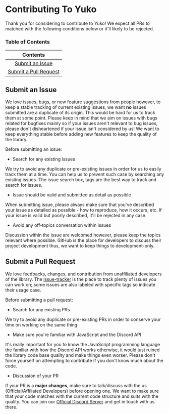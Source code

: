 # Contributing To Yuko

Thank you for considering to contribute to Yuko! We expect all PRs to matched with the following conditions below or it'll likely to be rejected. 

### Table of Contents

| Contents | 
| :---: |
| [Submit an Issue](https://github.com/NotMarx/yuko/blob/master/.github/CONTRIBUTING.md#submit-an-issue) 
| [Submit a Pull Request](https://github.com/NotMarx/yuko/blob/master/.github/CONTRIBUTING.md#submit-a-pull-request) |

## Submit an Issue

We love issues, bugs, or new feature suggestions from people however, to keep a stable tracking of current existing issues, we want **no** issues submitted are a duplicate of its origin. This would be hard for us to track them at some point. Please keep in mind that we aim on issues with bugs related for bugfixes mainly so if your issues aren't relevant to bug issues, please don't disheartened if your issue isn't considered by us! We want to keep everything stable before adding new features to keep the quality of the library. 

Before submitting an issue:

- Search for any existing issues

We try to avoid any duplicate or pre-existing issues in order for us to easily track them at a time. You can help us to prevent such case by searching any existing issues. The issue search box, tags are the best way to track and search for issues.

- Issue should be valid and submitted as detail as possible

When submitting issue, please always make sure that you've described your issue as detailed as possible - how to reproduce, how it occurs, etc. If your issue is valid but poorly described, it'll be rejected in any case.

- Avoid any off-topics conversation within issues

Discussion within the issue are welcomed however, please keep the topics relevant where possible. GitHub is the place for developers to discuss their project development thus, we want to keep things to development-only.

## Submit a Pull Request

We love feedbacks, changes, and contribution from unaffiliated developers of the library. The [issue-tracker](https://github.com/NotMarx/yuko/issues) is the place to track plenty of issues you can work on; some issues are also labeled with specific tags so indicate their usage case.

Before submitting a pull request:

- Search for any existing PRs

We try to avoid any duplicate or pre-existing PRs in order to conserve your time on working on the same thing. 

- Make sure you're familiar with JavaScript and the Discord API

It's really important for you to know the JavaScript programming language the familiar with how the Discord API works otherwise, it would just ruined the library code base quality and make things even worser. Please don't force yourself on attempting to contribute if you don't know much about the code. 

- Discussion of your PR

If your PR is a **major changes**, make sure to talk/discuss with the us (Official/Affiliated Developers) before opening one. We want to make sure that your code matches with the current code structure and suits with the quality. You can join our [Official Discord Server](https://discord.gg/5wP5cCqSHD) and get in touch with us there.